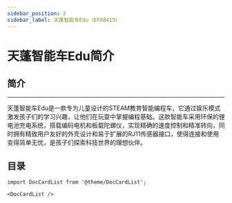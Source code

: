 ```yaml
---
sidebar_position: 2
sidebar_label: 天蓬智能车Edu（EF08415）
---
```


# 天蓬智能车Edu简介

## 简介
---

天蓬智能车Edu是一款专为儿童设计的STEAM教育智能编程车，它通过娱乐模式激发孩子们的学习兴趣，让他们在玩耍中掌握编程基础。这款智能车采用环保的锂电池充电系统，搭载编码电机和板载陀螺仪，实现精确的速度控制和精准转向，同时拥有精致用户友好的外壳设计和易于扩展的RJ11传感器接口，使得连接和使用变得简单无忧，是孩子们探索科技世界的理想伙伴。

## 目录

```mdx-code-block
import DocCardList from '@theme/DocCardList';

<DocCardList />
```
